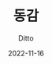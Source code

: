 ---
title: "동감"
subtitle: "Ditto"
description: "OST"
icon: "library_music"
weight: 6700000000
date: 2022-11-16
images: ["/docs/ost17-ditto/ditto.jpg"]
---